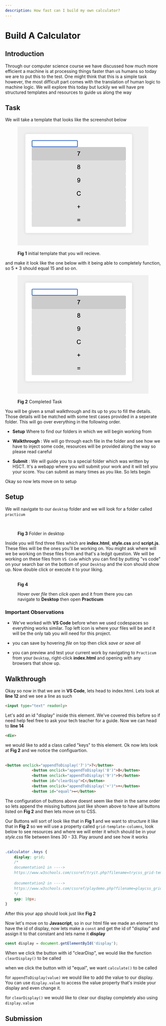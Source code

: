```yaml
---
description: How fast can I build my own calculator?
---
```


# Build A Calculator


## Introduction

Through our computer science course we have discussed how much more efficient a machine is at processing things faster than us humans so today we are to put this to the test. One might think that this is a simple task however, the most difficult part comes with the translation of human logic to machine logic. We will explore this today but luckily we will have pre structured templates and resources to guide us along the way

## Task

We will take a template that looks like the screenshot below




<figure><img src="https://github.com/jamilton08/Practicum/blob/main/src/initial_calc.png" alt=""><figcaption><p><b>Fig 1</b> initial template that you will recieve.</p></figcaption></figure>

and make it look like the one below with it being able to completely function, so 5 * 3 should equal 15 and so on.
<figure><img src="https://github.com/jamilton08/Practicum/blob/main/src/initial_calc.png" alt=""><figcaption><p><b>Fig 2</b> Completed Task</p></figcaption></figure>

You will be given a small walkthrough and its up to you to fill the details. Those details will be matched with some test cases provided in a seperate folder. This will go over everything in the following order.

* **Setup** 
 Where to find our folders in which we will begin working from

* **Walkthrough** : We will go through each file in the folder and see how we have to inject some code, resources will be provided along the way so please read careful
* **Submit** : We will guide you to a special folder which was written by HSCT. It's a webapp where you will submit your work and it will tell you your score. You can submit as many times as you like. So lets begin


Okay so now lets move on to setup

## Setup


We will navigate to our  `desktop` folder and we will look for a folder called `practicum`

<figure><img src="https://github.com/nycdoe-cs4all/interactive-web/blob/main/.gitbook/assets/Screen%20Shot%202023-03-01%20at%2012.07.51%20PM.png?raw=true" alt=""><figcaption><p><b>Fig 3</b> Folder in desktop</p></figcaption></figure>

Inside you will find three files which are **index.html**, **style.css** and **script.js**. These files will be the ones you'll be working on. You might ask where will we be working on these files from and that's a ledgit question. We will be working on these files from `VS Code` which you can find by putting "vs code" on your search bar on the bottom of your `Desktop` and the icon should show up. Now double click or execute it to your liking. 

<figure><img src="https://github.com/nycdoe-cs4all/interactive-web/blob/main/.gitbook/assets/Screen%20Shot%202023-03-01%20at%2012.07.51%20PM.png?raw=true" alt=""><figcaption><b>Fig 4</b> <p>Hover over <i>file</i> then <i>click open</i> and it from there you can navigate to <b>Desktop</b> then open <b> Practicum </b></p></figcaption></figure>

### Important Observations

* We've worked with **VS Code** before when we used codespaces so everything works similar. Top left icon is where your files will be and it will be the only tab you will need for this project.

* you can save by hovering <i>file</i> on top then click <i> save or save all </i>

* you can preview and test your current work by navigating to `Practicum` from your `Desktop`, right-click **index.html** and opening with any browsers that show up.

## Walkthrough

Okay so now in that we are in **VS Code**, lets head to index.html.
Lets look at **line 12** and we see a line as such 

```html
<input type="text" readonly>
```

Let's add an id "display" inside this element. We've covered this before so if need help feel free to ask your tech teacher for a guide. Now we can head to **line 14**

```html
<div>
```

we would like to add a class called "keys" to this element. Ok now lets look at **Fig 2** and we notice the configuartion.

```html

<button onclick="appendToDisplay('7')">7</button>
            <button onclick="appendToDisplay('8')">8</button>
            <button onclick="appendToDisplay('9')">9</button>
            <button id="clearDisp">C</button>
            <button onclick="appendToDisplay('+')">+</button>
            <button id="equal">=</button>
```

The configuration of buttons above doesnt seem like their in the same order so lets append the missing buttons just like shown above to have all buttons listed on **Fig 2** and then lets move on to CSS.

Our Buttons will sort of look like that in **Fig 1** and we want to structure it like that in **Fig 2** so we will use a property called `grid-template-columns`, look below to see resources and where we will enter it which should be in your <i> style.css </i> file between lines 30 - 33. Play around and see how it works

```css

.calculator .keys {
    display: grid;
    /*
    documentation1 in ----> 
    https://www.w3schools.com/cssref/tryit.php?filename=trycss_grid-template-columns 

    documentation2 in ---->
    https://www.w3schools.com/cssref/playdemo.php?filename=playcss_grid-template-columns
    */
    gap: 10px;
}
```

After this your app should look just like **Fig 2**

Now let's move on to **Javascript**,
so in our html file we made an element to have the id of display, now lets make a `const` and get the id of "display" and assign it to that constant and lets name it **display**

```javascript
const display = document.getElementById('display');
```

When we click the button with id "clearDisp", we would like the function `clearDisplay()` to be called

when we click the button with id "equal", we want `calculate()` to be called

for `appendToDisplay(value)` we would like to add the value to our display. 
You can use `display.value` to access the value property that's inside your display and even change it.

for `clearDisplay()` we would like to clear our display completely also using `display.value`

## Submission



